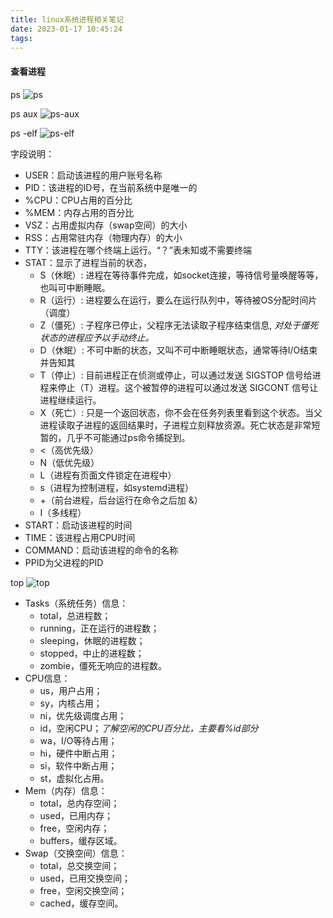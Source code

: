 ```yaml
---
title: linux系统进程相关笔记
date: 2023-01-17 10:45:24
tags:
---
```


#### 查看进程
ps
![ps](ps.png)
<!-- more -->
ps aux
![ps-aux](ps-aux.png)

ps -elf
![ps-elf](ps-elf.png)

字段说明：
- USER：启动该进程的用户账号名称 
- PID：该进程的ID号，在当前系统中是唯一的 
- %CPU：CPU占用的百分比 
- %MEM：内存占用的百分比
- VSZ：占用虚拟内存（swap空间）的大小 
- RSS：占用常驻内存（物理内存）的大小
- TTY：该进程在哪个终端上运行。“？”表未知或不需要终端 
- STAT：显示了进程当前的状态，
  - S（休眠）: 进程在等待事件完成，如socket连接，等待信号量唤醒等等，也叫可中断睡眠。
  - R（运行）: 进程要么在运行，要么在运行队列中，等待被OS分配时间片（调度）
  - Z（僵死）: 子程序已停止，父程序无法读取子程序结束信息, *对处于僵死状态的进程应予以手动终止。*
  - D（休眠）: 不可中断的状态，又叫不可中断睡眠状态，通常等待I/O结束并告知其
  - T（停止）: 目前进程正在侦测或停止，可以通过发送 SIGSTOP 信号给进程来停止（T）进程。这个被暂停的进程可以通过发送 SIGCONT 信号让进程继续运行。
  - X（死亡）: 只是一个返回状态，你不会在任务列表里看到这个状态。当父进程读取子进程的返回结果时，子进程立刻释放资源。死亡状态是非常短暂的，几乎不可能通过ps命令捕捉到。
  - <（高优先级）
  - N（低优先级）
  - L（进程有页面文件锁定在进程中）
  - s（进程为控制进程，如systemd进程）
  - +（前台进程，后台运行在命令之后加 &）
  - I（多线程）
- START：启动该进程的时间 
- TIME：该进程占用CPU时间 
- COMMAND：启动该进程的命令的名称
- PPID为父进程的PID

top
![top](top.png)
- Tasks（系统任务）信息：
  - total，总进程数；
  - running，正在运行的进程数；
  - sleeping，休眠的进程数；
  - stopped，中止的进程数；
  - zombie，僵死无响应的进程数。
- CPU信息：
  - us，用户占用；
  - sy，内核占用；
  - ni，优先级调度占用；
  - id，空闲CPU；*了解空闲的CPU百分比，主要看%id部分*
  - wa，I/O等待占用；
  - hi，硬件中断占用；
  - si，软件中断占用；
  - st，虚拟化占用。
- Mem（内存）信息：
  - total，总内存空间；
  - used，已用内存；
  - free，空闲内存；
  - buffers，缓存区域。
- Swap（交换空间）信息：
  - total，总交换空间；
  - used，已用交换空间；
  - free，空闲交换空间；
  - cached，缓存空间。